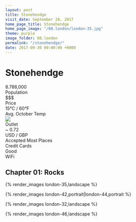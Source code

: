 ```yaml
---
layout: post
title: Stonehendge
visit_date: September 28, 2017
home_page_title: Stonehendge
home_page_image: "/08.london/london-35.jpg"
theme: purple
image_folder: 08.london
permalink: "/stonehendge/"
date: 2017-09-30 00:00:00 +0000
---
```


# Stonehendge

<div class="post__stats">
  <div class="post__stat">
    <div class="post__stat__value">8.788,000</div>
    <div class="post__stat__label">Population</div>
  </div>

  <div class="post__stat">
    <div class="post__stat__value">$$$</div>
    <div class="post__stat__label">Price</div>
  </div>

  <div class="post__stat">
    <div class="post__stat__value">15°C / 60°F</div>
    <div class="post__stat__label">Avg. October Temp</div>
  </div>

  <div class="post__stat">
    <div class="post__stat__value">
    <img src="{{site.baseurl}}/images/util/outlets/typec.png">
    </div>
    <div class="post__stat__label">Outlet</div>
  </div>

  <div class="post__stat">
    <div class="post__stat__value">~ 0.72</div>
    <div class="post__stat__label">USD / GBP</div>
  </div>

  <div class="post__stat">
    <div class="post__stat__value">Accepted Most Places</div>
    <div class="post__stat__label">Credit Cards</div>
  </div>

  <div class="post__stat">
    <div class="post__stat__value">Good</div>
    <div class="post__stat__label">WiFi</div>
  </div>
</div>


## Chapter 01: Rocks

{% render_images london-35,landscape %}

{% render_images london-42,portrait|london-44,portrait %}

{% render_images london-32,landscape %}

{% render_images london-46,landscape %}

